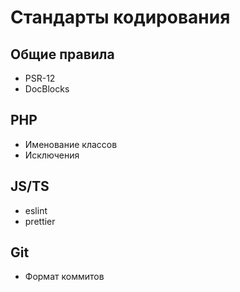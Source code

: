# Стандарты кодирования

## Общие правила
- PSR-12
- DocBlocks

## PHP
- Именование классов
- Исключения

## JS/TS
- eslint
- prettier

## Git
- Формат коммитов

